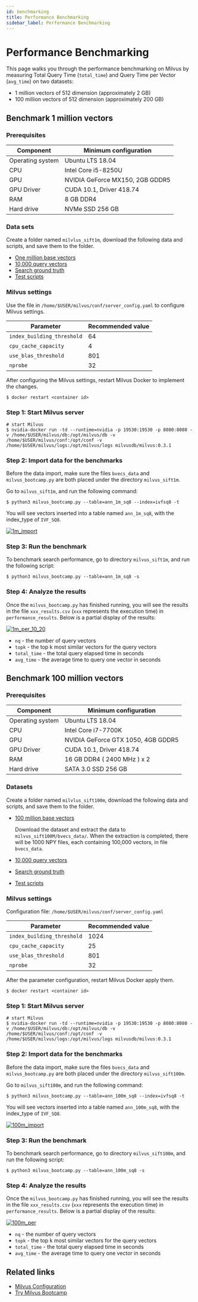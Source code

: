 ```yaml
---
id: benchmarking
title: Performance Benchmarking
sidebar_label: Performance Benchmarking
---
```


# Performance Benchmarking

This page walks you through the performance benchmarking on Milvus by measuring Total Query Time (`total_time`) and Query Time per Vector (`avg_time`) on two datasets:

- 1 million vectors of 512 dimension (approximately 2 GB)
- 100 million vectors of 512 dimension (approximately 200 GB)

## Benchmark 1 million vectors

### Prerequisites

| Component  | Minimum configuration                  |
| ---------- | ------------------------------- |
| Operating system        | Ubuntu LTS 18.04                |
| CPU        | Intel Core i5-8250U             |
| GPU        | NVIDIA GeForce MX150, 2GB GDDR5 |
| GPU Driver | CUDA 10.1, Driver 418.74        |
| RAM        | 8 GB DDR4                       |
| Hard drive | NVMe SSD 256 GB                 |


### Data sets

Create a folder named `milvlus_sift1m`, download the following data and scripts, and save them to the folder.

- [One million base vectors](https://pan.baidu.com/s/1nVIIxO8MnOle339iYs2dUw)
- [10,000 query vectors](https://pan.baidu.com/s/1mBRM1cJZ6QWehDuddOYl4A)
- [Search ground truth](https://pan.baidu.com/s/1-95nJvW3vx2Cq9wqBWOFaA)
- [Test scripts](https://github.com/milvus-io/bootcamp/blob/master/scripts)

### Milvus settings

Use the file in `/home/$USER/milvus/conf/server_config.yaml` to configure Milvus settings.

| Parameter                  | Recommended value |
| -------------------------- | ----------------- |
| `index_building_threshold` | 64                |
| `cpu_cache_capacity`       | 4                 |
| `use_blas_threshold`       | 801               |
| `nprobe`                   | 32                |

After configuring the Milvus settings, restart Milvus Docker to implement the changes.

```shell
$ docker restart <container id>
```

### Step 1: Start Milvus server

```shell
# start Milvus
$ nvidia-docker run -td --runtime=nvidia -p 19530:19530 -p 8080:8080 -v /home/$USER/milvus/db:/opt/milvus/db -v /home/$USER/milvus/conf:/opt/conf -v /home/$USER/milvus/logs:/opt/milvus/logs milvusdb/milvus:0.3.1
```

### Step 2: Import data for the benchmarks

Before the data import, make sure the files `bvecs_data` and `milvus_bootcamp.py` are both placed under the directory `milvus_sift1m`.

Go to `milvus_sift1m`, and run the following command:

```shell
$ python3 milvus_bootcamp.py --table=ann_1m_sq8 --index=ivfsq8 -t
```

You will see vectors inserted into a table named `ann_1m_sq8`, with the index_type of `IVF_SQ8`.

[![1m_import](https://github.com/jielinxu/bootcamp/raw/master/EN_docs/labs/pic/1m_import.png)](https://github.com/jielinxu/bootcamp/blob/master/EN_docs/labs/pic/1m_import.png)

### Step 3: Run the benchmark

To benchmark search performance, go to directory `milvus_sift1m`, and run the following script:

```shell
$ python3 milvus_bootcamp.py --table=ann_1m_sq8 -s
```

### Step 4: Analyze the results

Once the `milvus_bootcamp.py` has finished running, you will see the results in the file `xxx_results.csv` (`xxx` represents the execution time) in `performance_results`. Below is a partial display of the results:

[![1m_per_10_20](https://github.com/jielinxu/bootcamp/raw/master/EN_docs/labs/pic/1m_per_10_20.png)](https://github.com/jielinxu/bootcamp/blob/master/EN_docs/labs/pic/1m_per_10_20.png)

- `nq` - the number of query vectors
- `topk` - the top k most similar vectors for the query vectors
- `total_time` - the total query elapsed time in seconds
- `avg_time` - the average time to query one vector in seconds

## Benchmark 100 million vectors

### Prerequisites

| Component  | Minimum configuration                    |
| ---------- | ---------------------------------- |
| Operating system         | Ubuntu LTS 18.04                   |
| CPU        | Intel Core i7-7700K                |
| GPU        | NVIDIA GeForce GTX 1050, 4GB GDDR5 |
| GPU Driver | CUDA 10.1, Driver 418.74           |
| RAM     | 16 GB DDR4 ( 2400 MHz ) x 2        |
| Hard drive   | SATA 3.0 SSD 256 GB                |

### Datasets

Create a folder named `milvlus_sift100m`, download the following data and scripts, and save them to the folder.

- [100 million base vectors](https://pan.baidu.com/s/1N5jGKHYTGchye3qR31aNnA)

  Download the dataset and extract the data to `milvus_sift100M/bvecs_data/`. When the extraction is completed, there will be 1000 NPY files, each containing 100,000 vectors, in file `bvecs_data`.

- [10,000 query vectors](https://pan.baidu.com/s/1l9_lDItU2dPBPIYZ7oV0NQ)

- [Search ground truth](https://pan.baidu.com/s/15dPvxxrfslairyUEBJgk-g)

- [Test scripts](https://github.com/milvus-io/bootcamp/blob/master/scripts)

### Milvus settings

Configuration file: `/home/$USER/milvus/conf/server_config.yaml`

| Parameter                  | Recommended value |
| -------------------------- | ----------------- |
| `index_building_threshold` | 1024              |
| `cpu_cache_capacity`       | 25                |
| `use_blas_threshold`       | 801               |
| `nprobe`                   | 32                |

After the parameter configuration, restart Milvus Docker apply them.

```shell
$ docker restart <container id>
```

### Step 1: Start Milvus server

```shell
# start Milvus
$ nvidia-docker run -td --runtime=nvidia -p 19530:19530 -p 8080:8080 -v /home/$USER/milvus/db:/opt/milvus/db -v /home/$USER/milvus/conf:/opt/conf -v /home/$USER/milvus/logs:/opt/milvus/logs milvusdb/milvus:0.3.1
```

### Step 2: Import data for the benchmarks

Before the data import, make sure the files `bvecs_data` and `milvus_bootcamp.py` are both placed under the directory `milvus_sift100m`.

Go to `milvus_sift100m`, and run the following command:

```shell
$ python3 milvus_bootcamp.py --table=ann_100m_sq8 --index=ivfsq8 -t
```

You will see vectors inserted into a table named `ann_100m_sq8`, with the index_type of `IVF_SQ8`.

[![100m_import](https://github.com/jielinxu/bootcamp/raw/master/EN_docs/labs/pic/100m_import.png)](https://github.com/jielinxu/bootcamp/blob/master/EN_docs/labs/pic/100m_import.png)

### Step 3: Run the benchmark

To benchmark search performance, go to directory `milvus_sift100m`, and run the following script:

```shell
$ python3 milvus_bootcamp.py --table=ann_100m_sq8 -s
```

### Step 4: Analyze the results

Once the `milvus_bootcamp.py` has finished running, you will see the results in the file `xxx_results.csv` (`xxx` represents the execution time) in `performance_results`. Below is a partial display of the results:

[![100m_per](https://github.com/jielinxu/bootcamp/raw/master/EN_docs/labs/pic/100m_per.png)](https://github.com/jielinxu/bootcamp/blob/master/EN_docs/labs/pic/100m_per.png)

- `nq` - the number of query vectors
- `topk` - the top k most similar vectors for the query vectors
- `total_time` - the total query elapsed time in seconds
- `avg_time` - the average time to query one vector in seconds

## Related links

- [Milvus Configuration](../reference/milvus_config.md)
- [Try Milvus Bootcamp](https://github.com/milvus-io/bootcamp)
